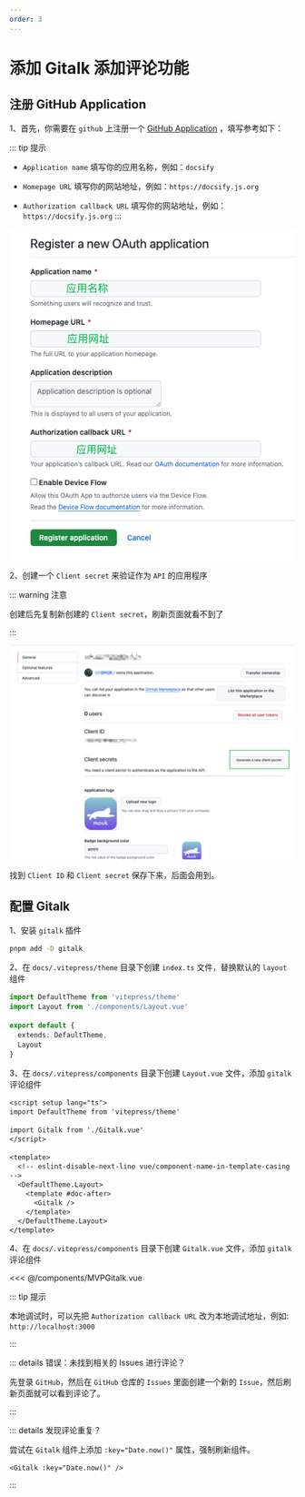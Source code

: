 ```yaml
---
order: 3
---
```


# 添加 Gitalk 添加评论功能

## 注册 GitHub Application

1、首先，你需要在 `github` 上注册一个 [GitHub Application](https://github.com/settings/applications/new) ，填写参考如下：

::: tip 提示

- `Application name` 填写你的应用名称，例如：`docsify`

- `Homepage URL` 填写你的网站地址，例如：`https://docsify.js.org`

- `Authorization callback URL` 填写你的网站地址，例如：`https://docsify.js.org`
  :::

![ register 注册图](/gitalk/register.png)

2、创建一个 `Client secret` 来验证作为 `API` 的应用程序

::: warning 注意

创建后先复制新创建的 `Client secret`，刷新页面就看不到了

:::

![创建 secret 图片](/gitalk/secret.png)

找到 `Client ID` 和 `Client secret` 保存下来，后面会用到。

## 配置 Gitalk

1、安装 `gitalk` 插件

```sh
pnpm add -D gitalk
```

2、在 `docs/.vitepress/theme` 目录下创建 `index.ts` 文件，替换默认的 `layout` 组件

```ts
import DefaultTheme from 'vitepress/theme'
import Layout from './components/Layout.vue'

export default {
  extends: DefaultTheme,
  Layout
}
```

3、在 `docs/.vitepress/components` 目录下创建 `Layout.vue` 文件，添加 `gitalk` 评论组件

```vue
<script setup lang="ts">
import DefaultTheme from 'vitepress/theme'

import Gitalk from './Gitalk.vue'
</script>

<template>
  <!-- eslint-disable-next-line vue/component-name-in-template-casing -->
  <DefaultTheme.Layout>
    <template #doc-after>
      <Gitalk />
    </template>
  </DefaultTheme.Layout>
</template>
```

4、在 `docs/.vitepress/components` 目录下创建 `Gitalk.vue` 文件，添加 `gitalk` 评论组件

<<< @/components/MVPGitalk.vue

::: tip 提示

本地调试时，可以先把 `Authorization callback URL` 改为本地调试地址，例如: `http://localhost:3000`

:::

::: details 错误：未找到相关的 Issues 进行评论？

先登录 `GitHub`，然后在 `GitHub` 仓库的 `Issues` 里面创建一个新的 `Issue`，然后刷新页面就可以看到评论了。

:::

::: details 发现评论重复？

尝试在 `Gitalk` 组件上添加 `:key="Date.now()"` 属性，强制刷新组件。

```vue
<Gitalk :key="Date.now()" />
```

:::
